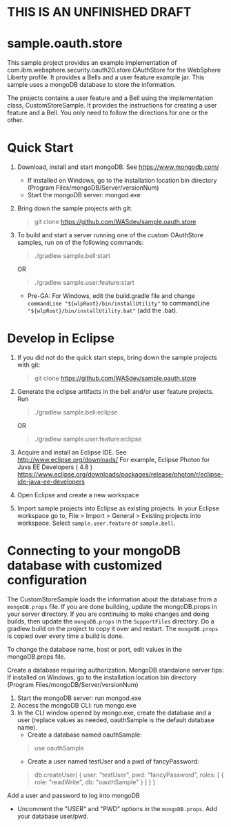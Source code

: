 
THIS IS AN UNFINISHED DRAFT
==========================

sample.oauth.store
=======================

This sample project provides an example implementation of com.ibm.websphere.security.oauth20.store.OAuthStore for the WebSphere Liberty profile. It provides a Bells and a user feature example jar. This sample uses a mongoDB database to store the information. 

The projects contains a user feature and a Bell using the implementation class, CustomStoreSample. It provides the instructions for creating a user feature and a Bell. You only need to follow the directions for one or the other.

Quick Start
===========
1. Download, install and start mongoDB. See https://www.mongodb.com/
   - If installed on Windows, go to the installation location bin directory (Program Files/mongoDB/Server/versionNum)
   - Start the mongoDB server: mongod.exe

1. Bring down the sample projects with git: 
   > git clone https://github.com/WASdev/sample.oauth.store

1. To build and start a server running one of the custom OAuthStore samples, run on of the following commands:

    > ./gradlew sample.bell:start

    OR

    > ./gradlew sample.user.feature:start

   - Pre-GA: For Windows, edit the build.gradle file and change `commandLine "${wlpRoot}/bin/installUtility"` to commandLine `"${wlpRoot}/bin/installUtility.bat"` (add the .bat).

Develop in Eclipse
==============
1. If you did not do the quick start steps, bring down the sample projects with git: 
   > git clone https://github.com/WASdev/sample.oauth.store

1. Generate the eclipse artifacts in the bell and/or user feature projects. Run
    > ./gradlew sample.bell:eclipse

    OR

    > ./gradlew sample.user.feature:eclipse

1. Acquire and install an Eclipse IDE. See http://www.eclipse.org/downloads/ For example,  Eclipse Photon for Java EE Developers ( 4.8 ) https://www.eclipse.org/downloads/packages/release/photon/r/eclipse-ide-java-ee-developers

1. Open Eclipse and create a new workspace

1. Import sample projects into Eclipse as existing projects. In your Eclipse workspace go to, File > Import > General > Existing projects into workspace. Select `sample.user.feature` or `sample.bell`.


Connecting to your mongoDB database with customized configuration
=================================================================
The CustomStoreSample loads the information about the database from a `mongoDB.props` file. If you are done building, update the mongoDB.props in your server directory. If you are continuing to make changes and doing builds, then update the `mongoDB.props` in the `SupportFiles` directory. Do a gradlew build on the project to copy it over and restart. The `mongoDB.props` is copied over every time a build is done.

To change the database name, host or port, edit values in the mongoDB.props file.   

Create a database requiring authorization. MongoDB standalone server tips: If installed on Windows, go to the installation location bin directory (Program Files/mongoDB/Server/versionNum)
1. Start the mongoDB server: run mongod.exe
1. Access the mongoDB CLI: run mongo.exe
1. In the CLI window opened by mongo.exe, create the database and a user (replace values as needed, oauthSample is the default database name).
      - Create a database named oauthSample: 
      > use oauthSample
      - Create a user named testUser and a pwd of fancyPassword: 
      > db.createUser( {    user: "testUser",    pwd: "fancyPassword",    roles: [      { role: "readWrite", db: "oauthSample" }    ]  } )

Add a user and password to log into mongoDB
   - Uncomment the "USER" and "PWD" options in the `mongoDB.props`. Add your database user/pwd.




